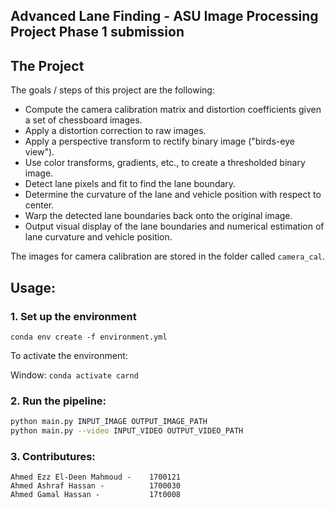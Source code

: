 ## Advanced Lane Finding - ASU Image Processing Project Phase 1 submission


The Project
---

The goals / steps of this project are the following:

* Compute the camera calibration matrix and distortion coefficients given a set of chessboard images.
* Apply a distortion correction to raw images.
* Apply a perspective transform to rectify binary image ("birds-eye view").
* Use color transforms, gradients, etc., to create a thresholded binary image.
* Detect lane pixels and fit to find the lane boundary.
* Determine the curvature of the lane and vehicle position with respect to center.
* Warp the detected lane boundaries back onto the original image.
* Output visual display of the lane boundaries and numerical estimation of lane curvature and vehicle position.

The images for camera calibration are stored in the folder called `camera_cal`.


## Usage:

### 1. Set up the environment 
`conda env create -f environment.yml`

To activate the environment:

Window: `conda activate carnd`


### 2. Run the pipeline:
```bash
python main.py INPUT_IMAGE OUTPUT_IMAGE_PATH
python main.py --video INPUT_VIDEO OUTPUT_VIDEO_PATH
```

### 3. Contributures:
```
Ahmed Ezz El-Deen Mahmoud -    1700121
Ahmed Ashraf Hassan -          1700030
Ahmed Gamal Hassan -           17t0008 
```
